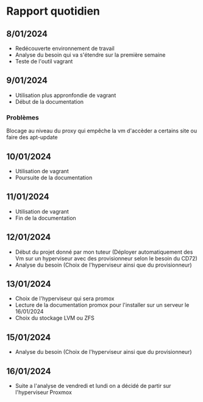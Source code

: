 # Rapport quotidien 

## 8/01/2024

- Redécouverte environnement de travail 
- Analyse du besoin qui va s'étendre sur la première semaine 
- Teste de l'outil vagrant 

## 9/01/2024 

- Utilisation plus appronfondie de vagrant 
- Début de la documentation 

### Problèmes 

Blocage au niveau du proxy qui empêche la vm d'accèder a certains site ou faire des apt-update 

## 10/01/2024 

- Utilisation de vagrant 
- Poursuite  de la documentation 


## 11/01/2024 

- Utilisation de vagrant 
- Fin de la documentation 

## 12/01/2024

- Début du projet donné par mon tuteur (Déployer automatiquement des Vm sur un hyperviseur avec des provisionneur selon le besoin du CD72)
- Analyse du besoin (Choix de l'hyperviseur ainsi que du provisionneur)

## 13/01/2024

- Choix de l'hyperviseur qui sera promox 
- Lecture de la documentation promox pour l'installer sur un serveur le 16/01/2024
- Choix du stockage LVM ou ZFS 

## 15/01/2024

- Analyse du besoin (Choix de l'hyperviseur ainsi que du provisionneur)
  
## 16/01/2024

- Suite a l'analyse de vendredi et lundi on a décidé de partir sur l'hyperviseur Proxmox